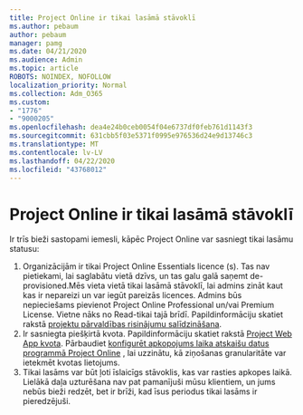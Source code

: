 ```yaml
---
title: Project Online ir tikai lasāmā stāvoklī
ms.author: pebaum
author: pebaum
manager: pamg
ms.date: 04/21/2020
ms.audience: Admin
ms.topic: article
ROBOTS: NOINDEX, NOFOLLOW
localization_priority: Normal
ms.collection: Adm_O365
ms.custom:
- "1776"
- "9000205"
ms.openlocfilehash: dea4e24b0ceb0054f04e6737df0feb761d1143f3
ms.sourcegitcommit: 631cbb5f03e5371f0995e976536d24e9d13746c3
ms.translationtype: MT
ms.contentlocale: lv-LV
ms.lasthandoff: 04/22/2020
ms.locfileid: "43768012"
---
```

# <a name="project-online-is-in-a-read-only-state"></a>Project Online ir tikai lasāmā stāvoklī

Ir trīs bieži sastopami iemesli, kāpēc Project Online var sasniegt tikai lasāmu statusu:

1. Organizācijām ir tikai Project Online Essentials licence (s). Tas nav pietiekami, lai saglabātu vietā dzīvs, un tas galu galā saņemt de-provisioned.Mēs vieta vietā tikai lasāmā stāvoklī, lai admins zināt kaut kas ir nepareizi un var iegūt pareizās licences. Admins būs nepieciešams pievienot Project Online Professional un/vai Premium License. Vietne nāks no Read-tikai tajā brīdī. Papildinformāciju skatiet rakstā [projektu pārvaldības risinājumu salīdzināšana](https://products.office.com/project/compare-microsoft-project-management-software?tab=1).
2. Ir sasniegta piešķirtā kvota. Papildinformāciju skatiet rakstā [Project Web App kvota](https://docs.microsoft.com/projectonline/tune-project-online-performance#project-web-app-quota). Pārbaudiet [konfigurēt apkopojums laika atskaišu datus programmā Project Online](https://docs.microsoft.com/ProjectOnline/configure-rollup-of-timephased-reporting-data-in-project-online) , lai uzzinātu, kā ziņošanas granularitāte var ietekmēt kvotas lietojums.
3. Tikai lasāms var būt ļoti īslaicīgs stāvoklis, kas var rasties apkopes laikā. Lielākā daļa uzturēšana nav pat pamanījuši mūsu klientiem, un jums nebūs bieži redzēt, bet ir brīži, kad īsus periodus tikai lasāms ir pieredzējuši.
